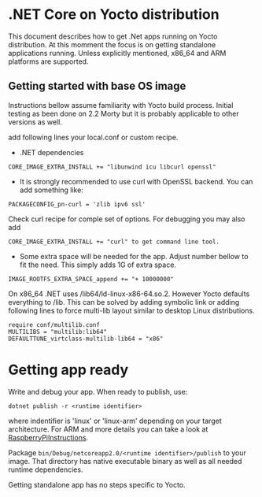 # .NET Core on Yocto distribution

This document describes how to get .Net apps running on Yocto distribution. 
At this momment the focus is on getting standalone applications running. 
Unless explicitly mentioned, x86_64 and ARM platforms are supported. 

## Getting started with base OS image
Instructions bellow assume familiarity with Yocto build process. 
Initial testing as been done on 2.2 Morty but it is probably applicable to 
other versions as well. 

add following lines your local.conf or custom recipe.

* .NET dependencies
```
CORE_IMAGE_EXTRA_INSTALL += "libunwind icu libcurl openssl"
```

* It is strongly recommended to use curl with OpenSSL backend. 
You can add something like:

```
PACKAGECONFIG_pn-curl = 'zlib ipv6 ssl'
```

Check curl recipe for comple set of options. For debugging you may also add

```
CORE_IMAGE_EXTRA_INSTALL += "curl" to get command line tool.
```

* Some extra space will be needed for the app. Adjust number bellow to fit the need. 
This simply adds 1G of extra space. 

```
IMAGE_ROOTFS_EXTRA_SPACE_append += "+ 10000000"
```

On x86_64 .NET uses /lib64/ld-linux-x86-64.so.2. However Yocto defaults everything to /lib.
This can be solved by adding symbolic link or adding following lines to force multi-lib layout similar to desktop Linux distributions.

```
require conf/multilib.conf
MULTILIBS = "multilib:lib64"
DEFAULTTUNE_virtclass-multilib-lib64 = "x86"
```

# Getting app ready

Write and debug your app. When ready to publish, use:

```
dotnet publish -r <runtime identifier>
```

where indentifier is 'linux' or 'linux-arm' depending on your target architecture. 
For ARM and more details you can take a look at [RaspberryPiInstructions](RaspberryPiInstructions.md).

Package `bin/Debug/netcoreapp2.0/<runtime identifier>/publish` to your image.
That directory has native executable binary as well as all needed runtime dependencies. 

Getting standalone app has no steps specific to Yocto.




